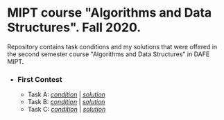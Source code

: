 # MIPT course "Algorithms and Data Structures". Fall 2020.

Repository contains task conditions and my solutions that were offered in the second semester course "Algorithms and Data Structures" in DAFE MIPT. 


+ ### First Contest
  + Task A: [*condition*](https://github.com/grgera/Algorithms-and-Data-Structures/blob/main/First%20Contest/Tasks/task_a.txt) | [*solution*](https://github.com/grgera/Algorithms-and-Data-Structures/blob/main/First%20Contest/Solutions/task_a.cpp)
  + Task B: [*condition*](https://github.com/grgera/Algorithms-and-Data-Structures/blob/main/First%20Contest/Tasks/task_b.txt) | [*solution*](https://github.com/grgera/Algorithms-and-Data-Structures/blob/main/First%20Contest/Solutions/task_b.cpp)
  + Task C: [*condition*](https://github.com/grgera/Algorithms-and-Data-Structures/blob/main/First%20Contest/Tasks/task_c.txt) | [*solution*](https://github.com/grgera/Algorithms-and-Data-Structures/blob/main/First%20Contest/Solutions/task_c.cpp)

<!-- + ### Second Contest
  + Task A: *condition* | *solution*
  + Task B: *condition* | *solution*
  + Task C: *condition* | *solution*

+ ### Third Contest
  + Task A: *condition* | *solution*
  + Task B: *condition* | *solution*
  + Task C: *condition* | *solution*

+ ### Fourth Contest
  + Task A: *condition* | *solution*
  + Task B: *condition* | *solution*
  + Task C: *condition* | *solution* -->